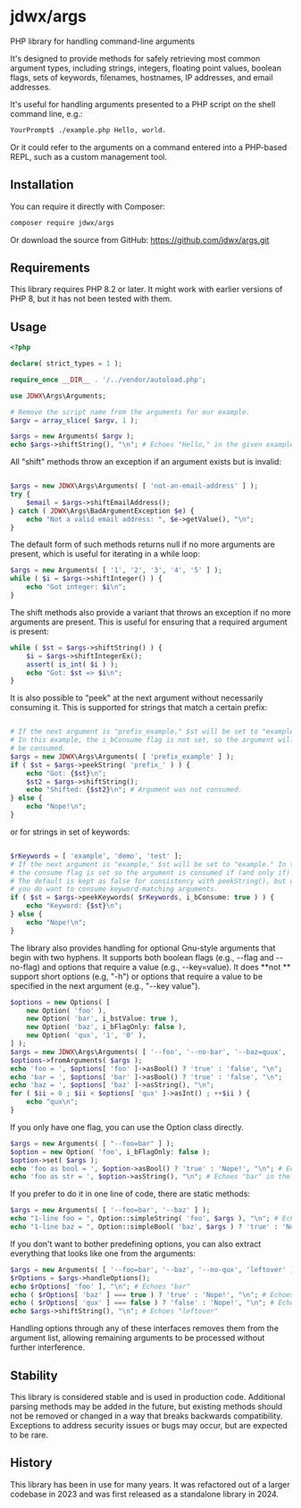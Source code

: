 # jdwx/args

PHP library for handling command-line arguments

It's designed to provide methods for safely retrieving most common argument types,
including strings, integers, floating point values, boolean flags, sets of keywords,
filenames, hostnames, IP addresses, and email addresses.

It's useful for handling arguments presented to a PHP script on the shell command line, e.g.:

```bash
YourPrompt$ ./example.php Hello, world.
```

Or it could refer to the arguments on a command entered into a PHP-based REPL, such as a custom management tool.

## Installation

You can require it directly with Composer:

```bash
composer require jdwx/args
```

Or download the source from GitHub: https://github.com/jdwx/args.git

## Requirements

This library requires PHP 8.2 or later. It might work with earlier versions of PHP 8,
but it has not been tested with them.

## Usage

```php
<?php

declare( strict_types = 1 );

require_once __DIR__ . '/../vendor/autoload.php';

use JDWX\Args\Arguments;

# Remove the script name from the arguments for our example.
$argv = array_slice( $argv, 1 );

$args = new Arguments( $argv );
echo $args->shiftString(), "\n"; # Echoes "Hello," in the given example.
```

All "shift" methods throw an exception if an argument exists but is invalid:

```php

$args = new JDWX\Args\Arguments( [ 'not-an-email-address' ] );
try {
    $email = $args->shiftEmailAddress();
} catch ( JDWX\Args\BadArgumentException $e) {
    echo "Not a valid email address: ", $e->getValue(), "\n";
}
```

The default form of such methods returns null if no more arguments are present,
which is useful for iterating in a while loop:

```php
$args = new Arguments( [ '1', '2', '3', '4', '5' ] );
while ( $i = $args->shiftInteger() ) {
    echo "Got integer: $i\n";
}
```

The shift methods also provide a variant that throws an exception if no more
arguments are present. This is useful for ensuring that a required argument is
present:

```php
while ( $st = $args->shiftString() ) {
    $i = $args->shiftIntegerEx();
    assert( is_int( $i ) );
    echo "Got: $st => $i\n";
}
```

It is also possible to "peek" at the next argument without necessarily consuming it.
This is supported for strings that match a certain prefix:

```php

# If the next argument is "prefix_example," $st will be set to "example."
# In this example, the i_bConsume flag is not set, so the argument will not
# be consumed.
$args = new JDWX\Args\Arguments( [ 'prefix_example' ] );
if ( $st = $args->peekString( 'prefix_' ) ) {
    echo "Got: {$st}\n";
    $st2 = $args->shiftString();
    echo "Shifted: {$st2}\n"; # Argument was not consumed.
} else {
    echo "Nope!\n";
}
```

or for strings in set of keywords:

```php

$rKeywords = [ 'example', 'demo', 'test' ];
# If the next argument is "example," $st will be set to "example." In this example,
# the consume flag is set so the argument is consumed if (and only if) it matches.
# The default is kept as false for consistency with peekString(), but usually
# you do want to consume keyword-matching arguments.
if ( $st = $args->peekKeywords( $rKeywords, i_bConsume: true ) ) {
    echo "Keyword: {$st}\n";
} else {
    echo "Nope!\n";
}
````

The library also provides handling for optional Gnu-style arguments that begin with
two hyphens. It supports both boolean flags (e.g., --flag and --no-flag) and options that require a value (e.g., --key=value). It does
**not
** support short options (e.g, "-h") or options that require a value to be specified in the next argument (e.g., "--key value").

```php
$options = new Options( [
    new Option( 'foo' ),
    new Option( 'bar', i_bstValue: true ),
    new Option( 'baz', i_bFlagOnly: false ),
    new Option( 'qux', '1', '0' ),
] );
$args = new JDWX\Args\Arguments( [ '--foo', '--no-bar', '--baz=quux', '--qux=3' ] );
$options->fromArguments( $args );
echo 'foo = ', $options[ 'foo' ]->asBool() ? 'true' : 'false', "\n";
echo 'bar = ', $options[ 'bar' ]->asBool() ? 'true' : 'false', "\n";
echo 'baz = ', $options[ 'baz' ]->asString(), "\n";
for ( $ii = 0 ; $ii < $options[ 'qux' ]->asInt() ; ++$ii ) {
    echo "qux\n";
}
```

If you only have one flag, you can use the Option class directly.

```php
$args = new Arguments( [ "--foo=bar" ] );
$option = new Option( 'foo', i_bFlagOnly: false );
$option->set( $args );
echo 'foo as bool = ', $option->asBool() ? 'true' : 'Nope!', "\n"; # Echoes "true" because flag was present.
echo 'foo as str = ', $option->asString(), "\n"; # Echoes "bar" in the given example.
```

If you prefer to do it in one line of code, there are static methods:

```php
$args = new Arguments( [ '--foo=bar', '--baz' ] );
echo "1-line foo = ", Option::simpleString( 'foo', $args ), "\n"; # Echoes "bar"
echo "1-line baz = ", Option::simpleBool( 'baz', $args ) ? 'true' : 'Nope!', "\n"; # Echoes "true"
```

If you don't want to bother predefining options, you can also extract everything that looks like one from the arguments:

```php
$args = new Arguments( [ '--foo=bar', '--baz', '--no-qux', 'leftover' ] );
$rOptions = $args->handleOptions();
echo $rOptions[ 'foo' ], "\n"; # Echoes "bar"
echo ( $rOptions[ 'baz' ] === true ) ? 'true' : 'Nope!', "\n"; # Echoes "true"
echo ( $rOptions[ 'qux' ] === false ) ? 'false' : 'Nope!', "\n"; # Echoes "false"
echo $args->shiftString(), "\n"; # Echoes "leftover"
```

Handling options through any of these interfaces removes them from the argument list, allowing remaining arguments to be processed without further interference.

## Stability

This library is considered stable and is used in production code. Additional parsing
methods may be added in the future, but existing methods should not be removed or
changed in a way that breaks backwards compatibility. Exceptions to address security
issues or bugs may occur, but are expected to be rare.

## History

This library has been in use for many years. It was refactored out of a larger codebase
in 2023 and was first released as a standalone library in 2024.
